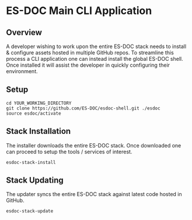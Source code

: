 # ES-DOC Main CLI Application

## Overview

A developer wishing to work upon the entire ES-DOC stack needs to install & configure assets hosted in multiple GitHub repos.  To streamline this process a CLI application one can instead install the global ES-DOC shell.  Once installed it will assist the developer in quickly configuring their environment.

## Setup

```
cd YOUR_WORKING_DIRECTORY
git clone https://github.com/ES-DOC/esdoc-shell.git ./esdoc
source esdoc/activate
```

## Stack Installation

The installer downloads the entire ES-DOC stack.  Once downloaded one can proceed to setup the tools / services of interest.

```
esdoc-stack-install
```

## Stack Updating

The updater syncs the entire ES-DOC stack against latest code hosted in GitHub.

```
esdoc-stack-update
```
